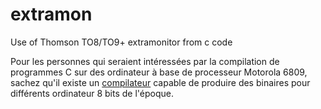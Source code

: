 # extramon
Use of Thomson TO8/TO9+ extramonitor from c code

Pour les personnes qui seraient intéressées par la compilation de programmes C sur des ordinateur à base de processeur Motorola 6809, sachez qu'il existe un [compilateur](http://perso.b2b2c.ca/~sarrazip/dev/cmoc.html) capable de produire des binaires pour différents ordinateur 8 bits de l'époque.
